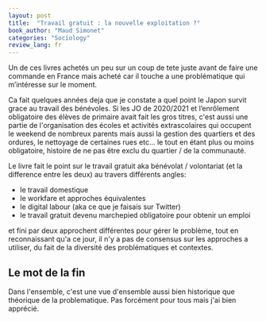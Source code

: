 ```yaml
---
layout: post
title:  "Travail gratuit : la nouvelle exploitation ?"
book_author: "Maud Simonet"
categories: "Sociology"
review_lang: fr
---
```


Un de ces livres achetés un peu sur un coup de tete juste avant de faire une commande en France mais acheté car il touche a une problématique qui m’intéresse sur le moment.

Ca fait quelques années deja que je constate a quel point le Japon survit grace au travail des bénévoles. Si les JO de 2020/2021 et l’enrôlement obligatoire des élèves de primaire avait fait les gros titres, c'est aussi une partie de l'organisation des écoles et activités extrascolaires qui occupent le weekend de nombreux parents mais aussi la gestion des quartiers et des ordures, le nettoyage de certaines rues etc... le tout en étant plus ou moins obligatoire, histoire de ne pas être exclu du quartier / de la communauté.

Le livre fait le point sur le travail gratuit aka bénévolat / volontariat (et la difference entre les deux) au travers différents angles:

- le travail domestique
- le workfare et approches équivalentes
- le digital labour (aka ce que je faisais sur Twitter)
- le travail gratuit devenu marchepied obligatoire pour obtenir un emploi

et fini par deux approchent différentes pour gérer le problème, tout en reconnaissant qu'a ce jour, il n'y a pas de consensus sur les approches a utiliser, du fait de la diversité des problématiques et contextes.

## Le mot de la fin

Dans l'ensemble, c'est une vue d'ensemble aussi bien historique que théorique de la problematique. Pas forcément pour tous mais j'ai bien apprécié.